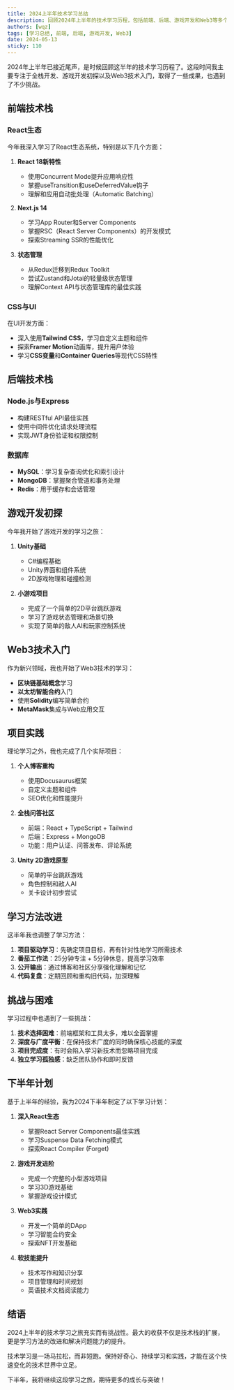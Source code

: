 ```yaml
---
title: 2024上半年技术学习总结
description: 回顾2024年上半年的技术学习历程，包括前端、后端、游戏开发和Web3等多个领域的学习成果
authors: [wqz]
tags: [学习总结, 前端, 后端, 游戏开发, Web3]
date: 2024-05-13
sticky: 110
---
```


2024年上半年已接近尾声，是时候回顾这半年的技术学习历程了。这段时间我主要专注于全栈开发、游戏开发初探以及Web3技术入门，取得了一些成果，也遇到了不少挑战。

<!-- truncate -->

## 前端技术栈

### React生态

今年我深入学习了React生态系统，特别是以下几个方面：

1. **React 18新特性**
   - 使用Concurrent Mode提升应用响应性
   - 掌握useTransition和useDeferredValue钩子
   - 理解和应用自动批处理（Automatic Batching）

2. **Next.js 14**
   - 学习App Router和Server Components
   - 掌握RSC（React Server Components）的开发模式
   - 探索Streaming SSR的性能优化

3. **状态管理**
   - 从Redux迁移到Redux Toolkit
   - 尝试Zustand和Jotai的轻量级状态管理
   - 理解Context API与状态管理库的最佳实践

### CSS与UI

在UI开发方面：

- 深入使用**Tailwind CSS**，学习自定义主题和组件
- 探索**Framer Motion**动画库，提升用户体验
- 学习**CSS变量**和**Container Queries**等现代CSS特性

## 后端技术栈

### Node.js与Express

- 构建RESTful API最佳实践
- 使用中间件优化请求处理流程
- 实现JWT身份验证和权限控制

### 数据库

- **MySQL**：学习复杂查询优化和索引设计
- **MongoDB**：掌握聚合管道和事务处理
- **Redis**：用于缓存和会话管理

## 游戏开发初探

今年我开始了游戏开发的学习之旅：

1. **Unity基础**
   - C#编程基础
   - Unity界面和组件系统
   - 2D游戏物理和碰撞检测

2. **小游戏项目**
   - 完成了一个简单的2D平台跳跃游戏
   - 学习了游戏状态管理和场景切换
   - 实现了简单的敌人AI和玩家控制系统

## Web3技术入门

作为新兴领域，我也开始了Web3技术的学习：

- **区块链基础概念**学习
- **以太坊智能合约**入门
- 使用**Solidity**编写简单合约
- **MetaMask**集成与Web应用交互

## 项目实践

理论学习之外，我也完成了几个实际项目：

1. **个人博客重构**
   - 使用Docusaurus框架
   - 自定义主题和组件
   - SEO优化和性能提升

2. **全栈问答社区**
   - 前端：React + TypeScript + Tailwind
   - 后端：Express + MongoDB
   - 功能：用户认证、问答发布、评论系统

3. **Unity 2D游戏原型**
   - 简单的平台跳跃游戏
   - 角色控制和敌人AI
   - 关卡设计初步尝试

## 学习方法改进

这半年我也调整了学习方法：

1. **项目驱动学习**：先确定项目目标，再有针对性地学习所需技术
2. **番茄工作法**：25分钟专注 + 5分钟休息，提高学习效率
3. **公开输出**：通过博客和社区分享强化理解和记忆
4. **代码复盘**：定期回顾和重构旧代码，加深理解

## 挑战与困难

学习过程中也遇到了一些挑战：

1. **技术选择困难**：前端框架和工具太多，难以全面掌握
2. **深度与广度平衡**：在保持技术广度的同时确保核心技能的深度
3. **项目完成度**：有时会陷入学习新技术而忽略项目完成
4. **独立学习孤独感**：缺乏团队协作和即时反馈

## 下半年计划

基于上半年的经验，我为2024下半年制定了以下学习计划：

1. **深入React生态**
   - 掌握React Server Components最佳实践
   - 学习Suspense Data Fetching模式
   - 探索React Compiler (Forget)

2. **游戏开发进阶**
   - 完成一个完整的小型游戏项目
   - 学习3D游戏基础
   - 掌握游戏设计模式

3. **Web3实践**
   - 开发一个简单的DApp
   - 学习智能合约安全
   - 探索NFT开发基础

4. **软技能提升**
   - 技术写作和知识分享
   - 项目管理和时间规划
   - 英语技术文档阅读能力

## 结语

2024上半年的技术学习之旅充实而有挑战性。最大的收获不仅是技术栈的扩展，更是学习方法的改进和解决问题能力的提升。

技术学习是一场马拉松，而非短跑。保持好奇心、持续学习和实践，才能在这个快速变化的技术世界中立足。

下半年，我将继续这段学习之旅，期待更多的成长与突破！